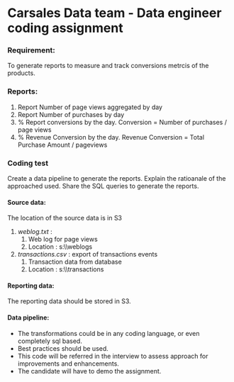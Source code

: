 # Carsales Data team - Data engineer coding assignment

### Requirement:
To generate reports to measure and track conversions metrcis of the products.

### Reports:
1. Report Number of page views aggregated by day
2. Report Number of purchases by day
3. % Report conversions by the day. Conversion = Number of purchases / page views 
4. % Revenue Conversion by the day. Revenue Conversion =  Total Purchase Amount / pageviews 


### Coding test

Create a data pipeline to generate the reports. 
Explain the ratioanale of the approached used. 
Share the SQL queries to generate the reports.

#### Source data: 
The location of the source data is in S3

1. _weblog.txt_ : 
   1. Web log for page views
   2. Location : s:\\<bucketname>\weblogs
2. _transactions.csv_ : export of transactions events
   1. Transaction data from database
   2. Location : s:\\<bucketname>\transactions


#### Reporting data: 
The reporting data should be stored in S3.  

#### Data pipeline:
* The transformations could be in any coding language, or even completely sql based. 
* Best practices should be used.
* This code will be referred in the interview to assess approach for improvements and enhancements.
* The candidate will have to demo the assignment.   
  